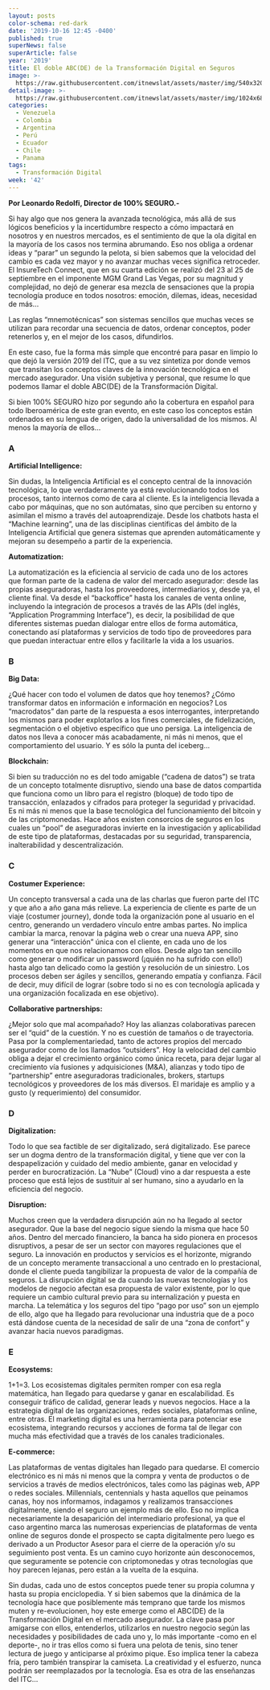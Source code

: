```yaml
---
layout: posts
color-schema: red-dark
date: '2019-10-16 12:45 -0400'
published: true
superNews: false
superArticle: false
year: '2019'
title: El doble ABC(DE) de la Transformación Digital en Seguros
image: >-
  https://raw.githubusercontent.com/itnewslat/assets/master/img/540x320/Transformacion-Digital-Seguros-p.jpg
detail-image: >-
  https://raw.githubusercontent.com/itnewslat/assets/master/img/1024x680/Transformacion-Digital-Seguros-g.jpg
categories:
  - Venezuela
  - Colombia
  - Argentina
  - Perú
  - Ecuador
  - Chile
  - Panama
tags:
  - Transformación Digital
week: '42'
---
```

**Por Leonardo Redolfi, Director de 100% SEGURO.-**

Si hay algo que nos genera la avanzada tecnológica, más allá de sus lógicos beneficios y la incertidumbre respecto a cómo impactará en nosotros y en nuestros mercados, es el sentimiento de que la ola digital en la mayoría de los casos nos termina abrumando. Eso nos obliga a ordenar ideas y “parar” un segundo la pelota, si bien sabemos que la velocidad del cambio es cada vez mayor y no avanzar muchas veces significa retroceder.
El InsureTech Connect, que en su cuarta edición se realizó del 23 al 25 de septiembre en el imponente MGM Grand Las Vegas, por su magnitud y complejidad, no dejó de generar esa mezcla de sensaciones que la propia tecnología produce en todos nosotros: emoción, dilemas, ideas, necesidad de más…

Las reglas “mnemotécnicas” son sistemas sencillos que muchas veces se utilizan para recordar una secuencia de datos, ordenar conceptos, poder retenerlos y, en el mejor de los casos, difundirlos.

En este caso, fue la forma más simple que encontré para pasar en limpio lo que dejó la versión 2019 del ITC, que a su vez sintetiza por donde vemos que transitan los conceptos claves de la innovación tecnológica en el mercado asegurador. Una visión subjetiva y personal, que resume lo que podemos llamar el doble ABC(DE) de la Transformación Digital.

Si bien 100% SEGURO hizo por segundo año la cobertura en español para todo Iberoamérica de este gran evento, en este caso los conceptos están ordenados en su lengua de origen, dado la universalidad de los mismos. Al menos la mayoría de ellos…

### A
**Artificial Intelligence:**

Sin dudas, la Inteligencia Artificial es el concepto central de la innovación tecnológica, lo que verdaderamente ya está revolucionando todos los procesos, tanto internos como de cara al cliente. Es la inteligencia llevada a cabo por máquinas, que no son autómatas, sino que perciben su entorno y asimilan el mismo a través del autoaprendizaje. Desde los chatbots hasta el “Machine learning”, una de las disciplinas científicas del ámbito de la Inteligencia Artificial que genera sistemas que aprenden automáticamente y mejoran su desempeño a partir de la experiencia.

**Automatization:**

La automatización es la eficiencia al servicio de cada uno de los actores que forman parte de la cadena de valor del mercado asegurador: desde las propias aseguradoras, hasta los proveedores, intermediarios y, desde ya, el cliente final. Va desde el “backoffice” hasta los canales de venta online, incluyendo la integración de procesos a través de las APIs (del inglés, “Application Programming Interface”), es decir, la posibilidad de que diferentes sistemas puedan dialogar entre ellos de forma automática, conectando así plataformas y servicios de todo tipo de proveedores para que puedan interactuar entre ellos y facilitarle la vida a los usuarios.

### B
**Big Data:**

¿Qué hacer con todo el volumen de datos que hoy tenemos? ¿Cómo transformar datos en información e información en negocios? Los “macrodatos” dan parte de la respuesta a esos interrogantes, interpretando los mismos para poder explotarlos a los fines comerciales, de fidelización, segmentación o el objetivo específico que uno persiga. La inteligencia de datos nos lleva a conocer más acabadamente, ni más ni menos, que el comportamiento del usuario. Y es sólo la punta del iceberg…

**Blockchain:**

Si bien su traducción no es del todo amigable (“cadena de datos”) se trata de un concepto totalmente disruptivo, siendo una base de datos compartida que funciona como un libro para el registro (bloque) de todo tipo de transacción, enlazados y cifrados para proteger la seguridad y privacidad. Es ni más ni menos que la base tecnológica del funcionamiento del bitcoin y de las criptomonedas. Hace años existen consorcios de seguros en los cuales un “pool” de aseguradoras invierte en la investigación y aplicabilidad de este tipo de plataformas, destacadas por su seguridad, transparencia, inalterabilidad y descentralización.

### C
**Costumer Experience:**

Un concepto transversal a cada una de las charlas que fueron parte del ITC y que año a año gana más relieve. La experiencia de cliente es parte de un viaje (costumer journey), donde toda la organización pone al usuario en el centro, generando un verdadero vínculo entre ambas partes. No implica cambiar la marca, renovar la página web o crear una nueva APP, sino generar una “interacción” única con el cliente, en cada uno de los momentos en que nos relacionamos con ellos. Desde algo tan sencillo como generar o modificar un password (¡quién no ha sufrido con ello!) hasta algo tan delicado como la gestión y resolución de un siniestro. Los procesos deben ser ágiles y sencillos, generando empatía y confianza. Fácil de decir, muy difícil de lograr (sobre todo si no es con tecnología aplicada y una organización focalizada en ese objetivo).

**Collaborative partnerships:**

¿Mejor solo que mal acompañado? Hoy las alianzas colaborativas parecen ser el “quid” de la cuestión. Y no es cuestión de tamaños o de trayectoria. Pasa por la complementariedad, tanto de actores propios del mercado asegurador como de los llamados “outsiders”. Hoy la velocidad del cambio obliga a dejar el crecimiento orgánico como única receta, para dejar lugar al crecimiento vía fusiones y adquisiciones (M&A), alianzas y todo tipo de “partnership” entre aseguradoras tradicionales, brokers, startups tecnológicos y proveedores de los más diversos. El maridaje es amplio y a gusto (y requerimiento) del consumidor. 

### D
**Digitalization:**

Todo lo que sea factible de ser digitalizado, será digitalizado. Ese parece ser un dogma dentro de la transformación digital, y tiene que ver con la despapelización y cuidado del medio ambiente, ganar en velocidad y perder en burocratización. La “Nube” (Cloud) vino a dar respuesta a este proceso que está lejos de sustituir al ser humano, sino a ayudarlo en la eficiencia del negocio.

**Disruption:**

Muchos creen que la verdadera disrupción aún no ha llegado al sector asegurador. Que la base del negocio sigue siendo la misma que hace 50 años. Dentro del mercado financiero, la banca ha sido pionera en procesos disruptivos, a pesar de ser un sector con mayores regulaciones que el seguro. La innovación en productos y servicios es el horizonte, migrando de un concepto meramente transaccional a uno centrado en lo prestacional, donde el cliente pueda tangibilizar la propuesta de valor de la compañía de seguros. La disrupción digital se da cuando las nuevas tecnologías y los modelos de negocio afectan esa propuesta de valor existente, por lo que requiere un cambio cultural previo para su internalización y puesta en marcha. La telemática y los seguros del tipo “pago por uso” son un ejemplo de ello, algo que ha llegado para revolucionar una industria que de a poco está dándose cuenta de la necesidad de salir de una “zona de confort” y avanzar hacia nuevos paradigmas.

### E
**Ecosystems:**

1+1=3. Los ecosistemas digitales permiten romper con esa regla matemática, han llegado para quedarse y ganar en escalabilidad. Es conseguir tráfico de calidad, generar leads y nuevos negocios. Hace a la estrategia digital de las organizaciones, redes sociales, plataformas online, entre otras. El marketing digital es una herramienta para potenciar ese ecosistema, integrando recursos y acciones de forma tal de llegar con mucha más efectividad que a través de los canales tradicionales.

**E-commerce:**

Las plataformas de ventas digitales han llegado para quedarse. El comercio electrónico es ni más ni menos que la compra y venta de productos o de servicios a través de medios electrónicos, tales como las páginas web, APP o redes sociales. Millennials, centennials y hasta aquellos que peinamos canas, hoy nos informamos, indagamos y realizamos transacciones digitalmente, siendo el seguro un ejemplo más de ello. Eso no implica necesariamente la desaparición del intermediario profesional, ya que el caso argentino marca las numerosas experiencias de  plataformas de venta online de seguros donde el prospecto se capta digitalmente pero luego es derivado a un Productor Asesor para el cierre de la operación y/o su seguimiento post venta. Es un camino cuyo horizonte aún desconocemos, que seguramente se potencie con criptomonedas y otras tecnologías que hoy parecen lejanas, pero están a la vuelta de la esquina.
 
Sin dudas, cada uno de estos conceptos puede tener su propia columna y hasta su propia enciclopedia. Y si bien sabemos que la dinámica de la tecnología hace que posiblemente más temprano que tarde los mismos muten y re-evolucionen, hoy este emerge como el ABC(DE) de la Transformación Digital en el mercado asegurador. La clave pasa por amigarse con ellos, entenderlos, utilizarlos en nuestro negocio según las necesidades y posibilidades de cada uno y, lo más importante -como en el deporte-, no ir tras ellos como si fuera una pelota de tenis, sino tener lectura de juego y anticiparse al próximo pique. Eso implica tener la cabeza fría, pero también transpirar la camiseta. La creatividad y el esfuerzo, nunca podrán ser reemplazados por la tecnología. Esa es otra de las enseñanzas del ITC…